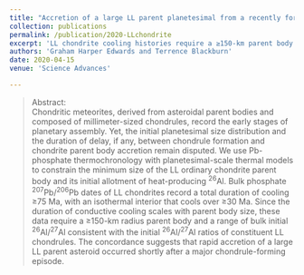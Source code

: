 ```yaml
---
title: "Accretion of a large LL parent planetesimal from a recently formed chondrule population"
collection: publications
permalink: /publication/2020-LLchondrite
excerpt: 'LL chondrite cooling histories require a ≥150-km parent body and accretion concurrent with LL chondrule formation. Accepted and scheduled for publication April 15, 2020.'
authors: 'Graham Harper Edwards and Terrence Blackburn'
date: 2020-04-15
venue: 'Science Advances'

---
```


>Abstract: <br/>Chondritic meteorites, derived from asteroidal parent bodies and composed of millimeter-sized chondrules, record the early stages of planetary assembly. Yet, the initial planetesimal size distribution and the duration of delay, if any, between chondrule formation and chondrite parent body accretion remain disputed. We use Pb-phosphate thermochronology with planetesimal-scale thermal models to constrain the minimum size of the LL ordinary chondrite parent body and its initial allotment of heat-producing <sup>26</sup>Al. Bulk phosphate <sup>207</sup>Pb/<sup>206</sup>Pb dates of LL chondrites record a total duration of cooling ≥75 Ma, with an isothermal interior that cools over ≥30 Ma. Since the duration of conductive cooling scales with parent body size, these data require a ≥150-km radius parent body and a range of bulk initial <sup>26</sup>Al/<sup>27</sup>Al consistent with the initial <sup>26</sup>Al/<sup>27</sup>Al ratios of constituent LL chondrules. The concordance suggests that rapid accretion of a large LL parent asteroid occurred shortly after a major chondrule-forming episode.
